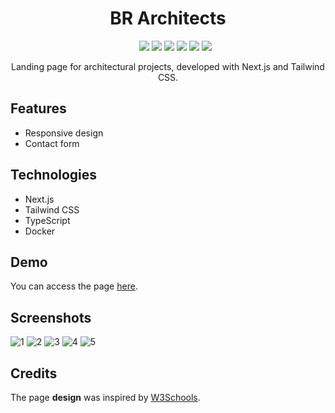 <div align="center">
  <h1>BR Architects</h1>
  <ul>
    <img src="https://img.shields.io/badge/NEXT-15.0.3-purple" />
    <img src="https://img.shields.io/badge/TAILWIND CSS-3.4.1-indigo" />
    <img src="https://img.shields.io/badge/TYPESCRIPT-5-red" />
    <img src="https://img.shields.io/badge/DOCKER-27.3.1-cyan" />
    <img src="https://img.shields.io/badge/STATUS-FINISHED-green" />
    <img src="https://img.shields.io/badge/LICENSE-MIT-yellow" />
  </ul>
  <p>Landing page for architectural projects, developed with Next.js and Tailwind CSS.</p>
</div>

## Features
- Responsive design
- Contact form

## Technologies
- Next.js
- Tailwind CSS
- TypeScript
- Docker

## Demo

You can access the page <a href="https://br-architects-xi.vercel.app/">here</a>.

## Screenshots
![1](https://github.com/user-attachments/assets/89971744-3dcf-4fec-89e6-7c79986c7b51)
![2](https://github.com/user-attachments/assets/9e09b62a-efb7-44b5-8523-b9a2b637343a)
![3](https://github.com/user-attachments/assets/f043f00c-2c8c-418c-8950-246026fd0366)
![4](https://github.com/user-attachments/assets/ac63d2a1-f9e0-40ac-9092-f7f2666ab75c)
![5](https://github.com/user-attachments/assets/1dc66406-a4b1-47fb-a904-2d067b713ed9)

## Credits

The page **design** was inspired by <a href="https://www.w3schools.com/w3css/w3css_templates.asp">W3Schools</a>.
